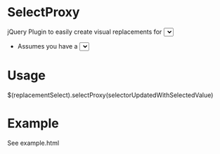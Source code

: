SelectProxy
===========
jQuery Plugin to easily create visual replacements for <select> elements.
- Assumes you have a <select> element inside the primary selector

Usage
==========
$(replacementSelect).selectProxy(selectorUpdatedWithSelectedValue)

Example
========
See example.html